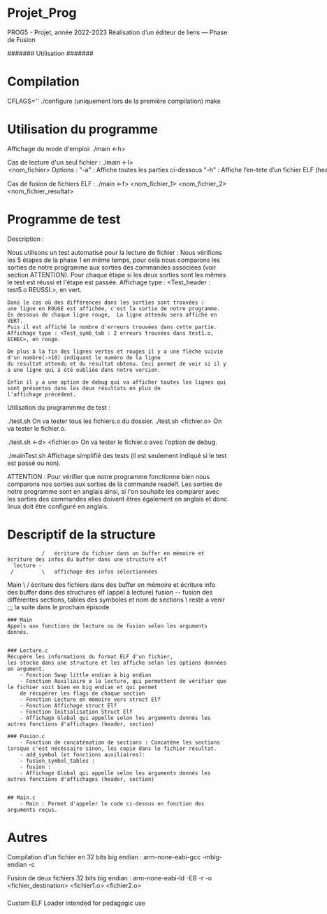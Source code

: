 # Projet_Prog
PROG5 - Projet, année 2022-2023 Réalisation d’un éditeur de liens — Phase de Fusion

####### Utilisation #######

# Compilation # 

CFLAGS='' ./configure (uniquement lors de la première compilation)
make

# Utilisation du programme 

Affichage du mode d'emploi: 
./main <-h> 

Cas de lecture d'un seul fichier : 
./main <-l> <option> <nom_fichier>
    Options :
        "-a" : Affiche toutes les parties ci-dessous
        "-h" : Affiche l’en-tete d’un fichier ELF (header)
        "-S" : Affiche la table des sections d’un fichier ELF (section header)
        "-s" : Affiche la table des symboles d’un fichier ELF (symbol table)
        "-r" : Afficher les tables de reimplantation d’un fichier ELF pour machine ARM (relocation section)
        "-x" : Affiche le contenu de l’une des sections d’un fichier ELF (section dump)
        NOTE : pour cette option il est necessaire d'ajouter un 4eme argument, le numero de la section que l'on souhaite afficher 
        profil : ./main <-l> <-x> <numero de la section a afficher> <nom_fichier>
        NOTE 2 : L'option "-a" affiche toutes les sections du fichier.

Cas de fusion de fichiers ELF : 
./main <-f> <nom_fichier_1> <nom_fichier_2> <nom_fichier_resultat>

# Programme de test

Description : 

Nous utilisons un test automatisé pour la lecture de fichier : 
    Nous vérifions les 5 étapes de la phase 1 en même temps, pour cela nous comparons les sorties de notre programme aux sorties 
    des commandes associées (voir section ATTENTION). 
    Pour chaque étape si les deux sorties sont les mêmes le test est réussi et l'étape est passée. 
    Affichage type : <Test_header : test5.o REUSSI.>, en vert. 

    Dans le cas où des différences dans les sorties sont trouvées : 
    une ligne en ROUGE est affichée, c'est la sortie de notre programme.
    En dessous de chaque ligne rouge,  La ligne attendu sera affiché en VERT. 
    Puis il est affiché le nombre d'erreurs trouvées dans cette partie.
    Affichage type : <Test_symb_tab : 2 erreurs trouvées dans test1.o, ECHEC>, en rouge.

    De plus à la fin des lignes vertes et rouges il y a une flèche suivie d'un nombre(->10) indiquant le numéro de la ligne 
    du résultat attendu et du résultat obtenu. Ceci permet de voir si il y a une ligne qui à été oubliée dans notre version. 

    Enfin il y a une option de debug qui va afficher toutes les lignes qui sont présentes dans les deux résultats en plus de
    l'affichage précédent. 


Utilisation du programmme de test  :


./test.sh <dossier>
    On va tester tous les fichiers.o du dossier.
./test.sh <fichier.o>
    On va tester le fichier.o.

./test.sh <-d> <fichier.o>
    On va tester le fichier.o avec l'option de debug.


./mainTest.sh <dossier>
    Affichage simplifié des tests (il est seulement indiqué si le test est passé ou non).


ATTENTION : Pour vérifier que notre programme fonctionne bien nous comparons nos sorties aux sorties de la commande 
readelf. Les sorties de notre programme sont en anglais ainsi, si l'on souhaite les comparer avec les sorties des commandes elles 
doivent êtres également en anglais et donc linux doit être configuré en anglais. 



# Descriptif de la structure 

               /   écriture du fichier dans un buffer en mémoire et écriture des infos du buffer dans une structure elf  
      lecture -
     /         \   affichage des infos sélectionnées  
Main 
     \         /   écriture des fichiers dans des buffer en mémoire et écriture info des buffer dans des structures elf  (appel à lecture)
      fusion   --  fusion des différentes sections, tables des symboles et nom de sections
               \   reste a venir ;;; la suite dans le prochain épisode 
    
    ### Main
    Appels aux fonctions de lecture ou de fusion selon les arguments donnés. 


    ### Lecture.c
    Récupère les informations du format ELF d'un fichier, 
    les stocke dans une structure et les affiche selon les options données en argument.
        - Fonction Swap little endian à big endian 
        - Fonction Auxiliaire a la lecture, qui permettent de vérifier que le fichier soit bien en big endian et qui permet 
        de récupérer les flags de chaque section
        - Fonction Lecture en mémoire vers struct Elf
        - Fonction Affichage struct Elf
        - Fonction Initialisation Struct Elf
        - Affichage Global qui appelle selon les arguments donnés les autres fonctions d'affichages (header, section) 

    ### Fusion.c 
        - Fonction de concaténation de sections : Concatène les sections lorsque c'est nécéssaire sinon, les copie dans le fichier résultat. 
        - add_symbol (et fonctions auxiliaires): 
        - fusion_symbol_tables :
        - fusion :
        - Affichage Global qui appelle selon les arguments donnés les autres fonctions d'affichages (header, section) 


    ## Main.c
        - Main : Permet d'appeler le code ci-dessus en fonction des arguments reçus.


   


# Autres  
Compilation d'un fichier en 32 bits big endian :
arm-none-eabi-gcc -mbig-endian -c <fichier>

Fusion de deux fichiers 32 bits big endian :
arm-none-eabi-ld -EB -r -o <fichier_destination> <fichier1.o> <fichier2.o>




###
Custom ELF Loader intended for pedagogic use
###